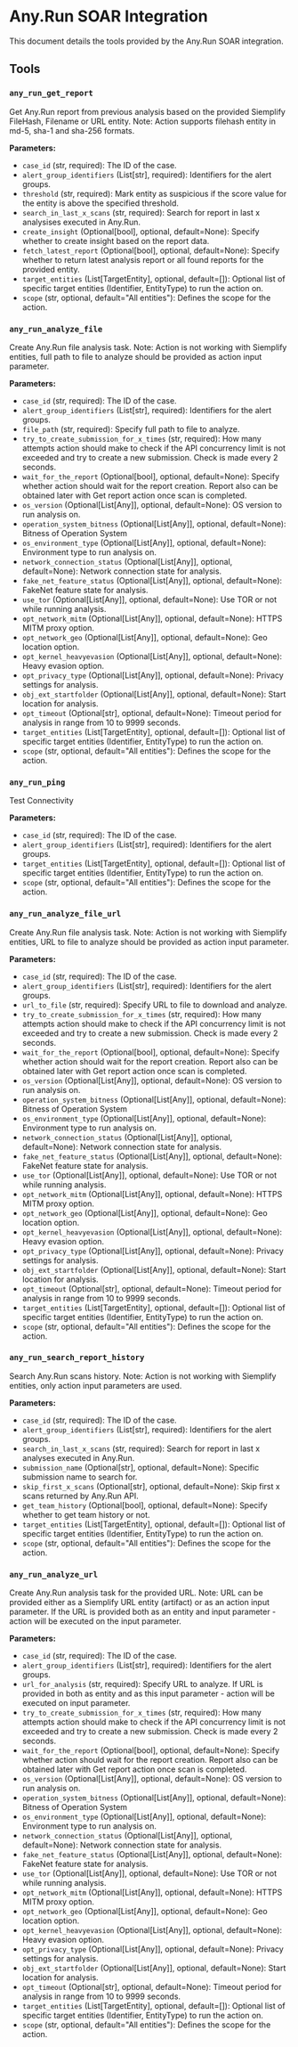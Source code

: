 # Any.Run SOAR Integration

This document details the tools provided by the Any.Run SOAR integration.

## Tools

### `any_run_get_report`

Get Any.Run report from previous analysis based on the provided Siemplify FileHash, Filename or URL entity. Note: Action supports filehash entity in md-5, sha-1 and sha-256 formats.

**Parameters:**

*   `case_id` (str, required): The ID of the case.
*   `alert_group_identifiers` (List[str], required): Identifiers for the alert groups.
*   `threshold` (str, required): Mark entity as suspicious if the score value for the entity is above the specified threshold.
*   `search_in_last_x_scans` (str, required): Search for report in last x analysises executed in Any.Run.
*   `create_insight` (Optional[bool], optional, default=None): Specify whether to create insight based on the report data.
*   `fetch_latest_report` (Optional[bool], optional, default=None): Specify whether to return latest analysis report or all found reports for the provided entity.
*   `target_entities` (List[TargetEntity], optional, default=[]): Optional list of specific target entities (Identifier, EntityType) to run the action on.
*   `scope` (str, optional, default="All entities"): Defines the scope for the action.

### `any_run_analyze_file`

Create Any.Run file analysis task. Note: Action is not working with Siemplify entities, full path to file to analyze should be provided as action input parameter.

**Parameters:**

*   `case_id` (str, required): The ID of the case.
*   `alert_group_identifiers` (List[str], required): Identifiers for the alert groups.
*   `file_path` (str, required): Specify full path to file to analyze.
*   `try_to_create_submission_for_x_times` (str, required): How many attempts action should make to check if the API concurrency limit is not exceeded and try to create a new submission. Check is made every 2 seconds.
*   `wait_for_the_report` (Optional[bool], optional, default=None): Specify whether action should wait for the report creation. Report also can be obtained later with Get report action once scan is completed.
*   `os_version` (Optional[List[Any]], optional, default=None): OS version to run analysis on.
*   `operation_system_bitness` (Optional[List[Any]], optional, default=None): Bitness of Operation System
*   `os_environment_type` (Optional[List[Any]], optional, default=None): Environment type to run analysis on.
*   `network_connection_status` (Optional[List[Any]], optional, default=None): Network connection state for analysis.
*   `fake_net_feature_status` (Optional[List[Any]], optional, default=None): FakeNet feature state for analysis.
*   `use_tor` (Optional[List[Any]], optional, default=None): Use TOR or not while running analysis.
*   `opt_network_mitm` (Optional[List[Any]], optional, default=None): HTTPS MITM proxy option.
*   `opt_network_geo` (Optional[List[Any]], optional, default=None): Geo location option.
*   `opt_kernel_heavyevasion` (Optional[List[Any]], optional, default=None): Heavy evasion option.
*   `opt_privacy_type` (Optional[List[Any]], optional, default=None): Privacy settings for analysis.
*   `obj_ext_startfolder` (Optional[List[Any]], optional, default=None): Start location for analysis.
*   `opt_timeout` (Optional[str], optional, default=None): Timeout period for analysis in range from 10 to 9999 seconds.
*   `target_entities` (List[TargetEntity], optional, default=[]): Optional list of specific target entities (Identifier, EntityType) to run the action on.
*   `scope` (str, optional, default="All entities"): Defines the scope for the action.

### `any_run_ping`

Test Connectivity

**Parameters:**

*   `case_id` (str, required): The ID of the case.
*   `alert_group_identifiers` (List[str], required): Identifiers for the alert groups.
*   `target_entities` (List[TargetEntity], optional, default=[]): Optional list of specific target entities (Identifier, EntityType) to run the action on.
*   `scope` (str, optional, default="All entities"): Defines the scope for the action.

### `any_run_analyze_file_url`

Create Any.Run file analysis task. Note: Action is not working with Siemplify entities, URL to file to analyze should be provided as action input parameter.

**Parameters:**

*   `case_id` (str, required): The ID of the case.
*   `alert_group_identifiers` (List[str], required): Identifiers for the alert groups.
*   `url_to_file` (str, required): Specify URL to file to download and analyze.
*   `try_to_create_submission_for_x_times` (str, required): How many attempts action should make to check if the API concurrency limit is not exceeded and try to create a new submission. Check is made every 2 seconds.
*   `wait_for_the_report` (Optional[bool], optional, default=None): Specify whether action should wait for the report creation. Report also can be obtained later with Get report action once scan is completed.
*   `os_version` (Optional[List[Any]], optional, default=None): OS version to run analysis on.
*   `operation_system_bitness` (Optional[List[Any]], optional, default=None): Bitness of Operation System
*   `os_environment_type` (Optional[List[Any]], optional, default=None): Environment type to run analysis on.
*   `network_connection_status` (Optional[List[Any]], optional, default=None): Network connection state for analysis.
*   `fake_net_feature_status` (Optional[List[Any]], optional, default=None): FakeNet feature state for analysis.
*   `use_tor` (Optional[List[Any]], optional, default=None): Use TOR or not while running analysis.
*   `opt_network_mitm` (Optional[List[Any]], optional, default=None): HTTPS MITM proxy option.
*   `opt_network_geo` (Optional[List[Any]], optional, default=None): Geo location option.
*   `opt_kernel_heavyevasion` (Optional[List[Any]], optional, default=None): Heavy evasion option.
*   `opt_privacy_type` (Optional[List[Any]], optional, default=None): Privacy settings for analysis.
*   `obj_ext_startfolder` (Optional[List[Any]], optional, default=None): Start location for analysis.
*   `opt_timeout` (Optional[str], optional, default=None): Timeout period for analysis in range from 10 to 9999 seconds.
*   `target_entities` (List[TargetEntity], optional, default=[]): Optional list of specific target entities (Identifier, EntityType) to run the action on.
*   `scope` (str, optional, default="All entities"): Defines the scope for the action.

### `any_run_search_report_history`

Search Any.Run scans history. Note: Action is not working with Siemplify entities, only action input parameters are used.

**Parameters:**

*   `case_id` (str, required): The ID of the case.
*   `alert_group_identifiers` (List[str], required): Identifiers for the alert groups.
*   `search_in_last_x_scans` (str, required): Search for report in last x analyses executed in Any.Run.
*   `submission_name` (Optional[str], optional, default=None): Specific submission name to search for.
*   `skip_first_x_scans` (Optional[str], optional, default=None): Skip first x scans returned by Any.Run API.
*   `get_team_history` (Optional[bool], optional, default=None): Specify whether to get team history or not.
*   `target_entities` (List[TargetEntity], optional, default=[]): Optional list of specific target entities (Identifier, EntityType) to run the action on.
*   `scope` (str, optional, default="All entities"): Defines the scope for the action.

### `any_run_analyze_url`

Create Any.Run analysis task for the provided URL. Note: URL can be provided either as a Siemplify URL entity (artifact) or as an action input parameter. If the URL is provided both as an entity and input parameter - action will be executed on the input parameter.

**Parameters:**

*   `case_id` (str, required): The ID of the case.
*   `alert_group_identifiers` (List[str], required): Identifiers for the alert groups.
*   `url_for_analysis` (str, required): Specify URL to analyze. If URL is provided in both as entity and as this input parameter - action will be executed on input parameter.
*   `try_to_create_submission_for_x_times` (str, required): How many attempts action should make to check if the API concurrency limit is not exceeded and try to create a new submission. Check is made every 2 seconds.
*   `wait_for_the_report` (Optional[bool], optional, default=None): Specify whether action should wait for the report creation. Report also can be obtained later with Get report action once scan is completed.
*   `os_version` (Optional[List[Any]], optional, default=None): OS version to run analysis on.
*   `operation_system_bitness` (Optional[List[Any]], optional, default=None): Bitness of Operation System
*   `os_environment_type` (Optional[List[Any]], optional, default=None): Environment type to run analysis on.
*   `network_connection_status` (Optional[List[Any]], optional, default=None): Network connection state for analysis.
*   `fake_net_feature_status` (Optional[List[Any]], optional, default=None): FakeNet feature state for analysis.
*   `use_tor` (Optional[List[Any]], optional, default=None): Use TOR or not while running analysis.
*   `opt_network_mitm` (Optional[List[Any]], optional, default=None): HTTPS MITM proxy option.
*   `opt_network_geo` (Optional[List[Any]], optional, default=None): Geo location option.
*   `opt_kernel_heavyevasion` (Optional[List[Any]], optional, default=None): Heavy evasion option.
*   `opt_privacy_type` (Optional[List[Any]], optional, default=None): Privacy settings for analysis.
*   `obj_ext_startfolder` (Optional[List[Any]], optional, default=None): Start location for analysis.
*   `opt_timeout` (Optional[str], optional, default=None): Timeout period for analysis in range from 10 to 9999 seconds.
*   `target_entities` (List[TargetEntity], optional, default=[]): Optional list of specific target entities (Identifier, EntityType) to run the action on.
*   `scope` (str, optional, default="All entities"): Defines the scope for the action.
